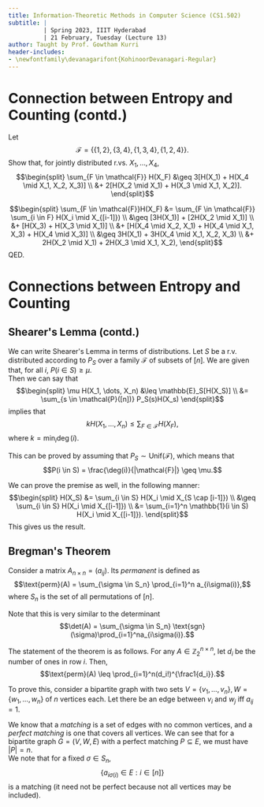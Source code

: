 ```yaml
---
title: Information-Theoretic Methods in Computer Science (CS1.502)
subtitle: |
          | Spring 2023, IIIT Hyderabad
          | 21 February, Tuesday (Lecture 13)
author: Taught by Prof. Gowtham Kurri
header-includes:
- \newfontfamily\devanagarifont{KohinoorDevanagari-Regular}
---
```


# Connection between Entropy and Counting (contd.)
Let
$$\mathcal{F} = \{\{1,2\}, \{3,4\}, \{1,3,4\}, \{1,2,4\}\}.$$
Show that, for jointly distributed r.vs. $X_1, \dots, X_4$,
$$\begin{split}
\sum_{F \in \mathcal{F}} H(X_F) &\geq 3[H(X_1) + H(X_4 \mid X_1, X_2, X_3)] \\
&+ 2[H(X_2 \mid X_1) + H(X_3 \mid X_1, X_2)].
\end{split}$$


$$\begin{split}
\sum_{F \in \mathcal{F}}H(X_F) &= \sum_{F \in \mathcal{F}} \sum_{i \in F} H(X_i \mid X_{[i-1]}) \\
&\geq [3H(X_1)] + [2H(X_2 \mid X_1)] \\
&+ [H(X_3) + H(X_3 \mid X_1)] \\
&+ [H(X_4 \mid X_2, X_1) + H(X_4 \mid X_1, X_3) + H(X_4 \mid X_3)] \\
&\geq 3H(X_1) + 3H(X_4 \mid X_1, X_2, X_3) \\
&+ 2H(X_2 \mid X_1) + 2H(X_3 \mid X_1, X_2),
\end{split}$$
QED.

# Connections between Entropy and Counting
## Shearer's Lemma (contd.)
We can write Shearer's Lemma in terms of distributions. Let $S$ be a r.v. distributed according to $P_S$ over a family $\mathcal{F}$ of subsets of $[n]$. We are given that, for all $i$, $P(i \in S) \geq \mu$.  
Then we can say that
$$\begin{split}
\mu H(X_1, \dots, X_n) &\leq \mathbb{E}_S[H(X_S)] \\
&= \sum_{s \in \mathcal{P}([n])} P_S(s)H(X_s)
\end{split}$$
implies that
$$kH(X_1, \dots, X_n) \leq \sum_{F \in \mathcal{F}} H(X_F),$$
where $k = \min_i \deg(i)$.

This can be proved by assuming that $P_S \sim \text{Unif}(\mathcal{F})$, which means that
$$P(i \in S) = \frac{\deg(i)}{|\mathcal{F}|} \geq \mu.$$

We can prove the premise as well, in the following manner:
$$\begin{split}
H(X_S) &= \sum_{i \in S} H(X_i \mid X_{S \cap [i-1]}) \\
&\geq \sum_{i \in S} H(X_i \mid X_{[i-1]}) \\
&= \sum_{i=1}^n \mathbb{1}(i \in S) H(X_i \mid X_{[i-1]}).
\end{split}$$
This gives us the result.

## Bregman's Theorem
Consider a matrix $A_{n \times n} = (a_{ij})$. Its *permanent* is defined as
$$\text{perm}(A) = \sum_{\sigma \in S_n} \prod_{i=1}^n a_{i\sigma(i)},$$
where $S_n$ is the set of all permutations of $[n]$.

Note that this is very similar to the determinant
$$\det(A) = \sum_{\sigma \in S_n} \text{sgn}(\sigma)\prod_{i=1}^na_{i\sigma(i)}.$$

The statement of the theorem is as follows. For any $A \in \mathbb{Z}_2^{n \times n}$, let $d_i$ be the number of ones in row $i$. Then,
$$\text{perm}(A) \leq \prod_{i=1}^n(d_i!)^{\frac1{d_i}}.$$

To prove this, consider a bipartite graph with two sets $V = \{v_1, \dots, v_n\}, W = \{w_1, \dots, w_n\}$ of $n$ vertices each. Let there be an edge between $v_i$ and $w_j$ iff $a_{ij} = 1$.

We know that a *matching* is a set of edges with no common vertices, and a *perfect matching* is one that covers all vertices. We can see that for a bipartite graph $G = (V,W,E)$ with a perfect matching $P \subseteq E$, we must have $|P| = n$.  
We note that for a fixed $\sigma \in S_n$,
$$\{a_{i\sigma(i)} \in E : i \in [n]\}$$
is a matching (it need not be perfect because not all vertices may be included).